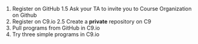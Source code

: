 1.	Register on GitHub
  1.5 Ask your TA to invite you to Course Organization on Github
2.	Register on C9.io
  2.5 Create a **private** repository on C9
3.	Pull programs from GitHub in C9.io
4.	Try three simple programs in C9.io
